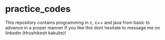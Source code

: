 # practice_codes
This repository contains programming in c, c++ and java from basic to advance in a proper manner
If you like this dont hesitate to message me on linkedin (Hrushikesh kakulte)!
